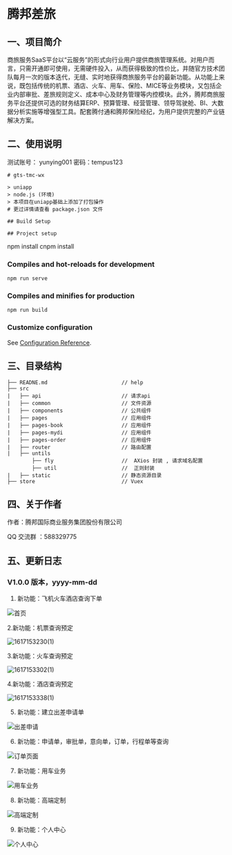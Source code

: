 

# 							腾邦差旅



## 一、项目简介

​	商旅服务SaaS平台以“云服务”的形式向行业用户提供商旅管理系统。对用户而言，只需开通即可使用，无需硬件投入，从而获得极致的性价比，并随官方技术团队每月一次的版本迭代，无缝、实时地获得商旅服务平台的最新功能。
​    从功能上来说，既包括传统的机票、酒店、火车、用车、保险、MICE等业务模块，又包括企业内部审批、差旅规则定义、成本中心及财务管理等内控模块。
​    此外，腾邦商旅服务平台还提供可选的财务结算ERP、预算管理、经营管理、领导驾驶舱、BI、大数据分析实施等增强型工具。配套腾付通和腾邦保险经纪，为用户提供完整的产业链解决方案。



## 二、使用说明

测试账号： yunying001 密码：tempus123

```
# gts-tmc-wx

> uniapp
> node.js (环境)
> 本项目在uniapp基础上添加了打包操作
# 更过详情请查看 package.json 文件

## Build Setup

## Project setup
```
npm install
cnpm install

### Compiles and hot-reloads for development
```
npm run serve
```

### Compiles and minifies for production
```
npm run build
```

### Customize configuration
See [Configuration Reference](https://cli.vuejs.org/config/).

## 三、目录结构

```
├── READNE.md   					 // help
├──	src
|	├── api  						 // 请求api
|	├── common  					 // 文件资源
|	├── components					 // 公共组件
|	├── pages					     // 应用组件
|	├── pages-book					 // 应用组件
|	├── pages-mydi					 // 应用组件
|	├── pages-order					 // 应用组件
|	├── router						 // 路由配置
|	├── untils
        ├── fly  					 //  AXios 封装 , 请求域名配置
        ├── util  					 //  正则封装
|	├── static						 // 静态资源目录
├── store 							 // Vuex
```

## 四、关于作者

作者：腾邦国际商业服务集团股份有限公司 

QQ 交流群 ：588329775



## 五、更新日志

### V1.0.0 版本，yyyy-mm-dd

1. 新功能：飞机火车酒店查询下单

![首页](https://user-images.githubusercontent.com/43610618/112946629-58f4da00-9168-11eb-9236-1a4440b4feca.jpg)

2.新功能：机票查询预定

![1617153230(1)](https://user-images.githubusercontent.com/81606541/113079429-98bece80-9207-11eb-89bb-b078a4a5ea8c.png)

3.新功能：火车查询预定

![1617153302(1)](https://user-images.githubusercontent.com/81606541/113079435-9ceaec00-9207-11eb-98a4-c34ba0bb79fc.png)

4.新功能：酒店查询预定

![1617153338(1)](https://user-images.githubusercontent.com/81606541/113079445-a07e7300-9207-11eb-980b-c0394d90264c.png)

5. 新功能：建立出差申请单

![出差申请](https://user-images.githubusercontent.com/43610618/112946653-614d1500-9168-11eb-9898-04dd1c02044b.jpg)

6. 新功能：申请单，审批单，意向单，订单，行程单等查询
 
![订单页面](https://user-images.githubusercontent.com/43610618/112946713-6e6a0400-9168-11eb-8e0d-32f18330288b.jpg)

7. 新功能：用车业务

![用车业务](https://user-images.githubusercontent.com/43610618/112946733-74f87b80-9168-11eb-9770-a5716f72e55d.jpg)

8. 新功能：高端定制

![高端定制](https://user-images.githubusercontent.com/43610618/112946784-817cd400-9168-11eb-8a35-484a5515fbb7.jpg)

9. 新功能：个人中心

![个人中心](https://user-images.githubusercontent.com/43610618/112946812-893c7880-9168-11eb-9e9d-945cf2bcaed6.jpg)
